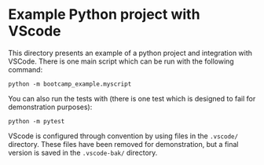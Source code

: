 # Example Python project with VScode

This directory presents an example of a python project and integration with VSCode.
There is one main script which can be run with the following command:
```
python -m bootcamp_example.myscript
```

You can also run the tests with (there is one test which is designed to fail for demonstration
purposes):
```
python -m pytest
```

VScode is configured through convention by using files in the `.vscode/` directory.
These files have been removed for demonstration, but a final version is saved in
the `.vscode-bak/` directory.

